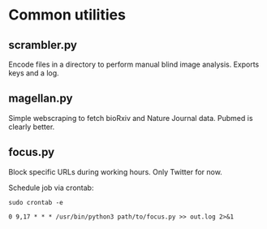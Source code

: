 # Common utilities

## scrambler.py
Encode files in a directory to perform manual blind image analysis. Exports keys and a log.

## magellan.py
Simple webscraping to fetch bioRxiv and Nature Journal data. Pubmed is clearly better.

## focus.py
Block specific URLs during working hours. Only Twitter for now.

Schedule job via crontab:
```
sudo crontab -e

0 9,17 * * * /usr/bin/python3 path/to/focus.py >> out.log 2>&1
```